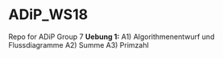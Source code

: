 # ADiP_WS18
Repo for ADiP Group 7
__Uebung 1:__
A1) Algorithmenentwurf und Flussdiagramme
A2) Summe
A3) Primzahl
